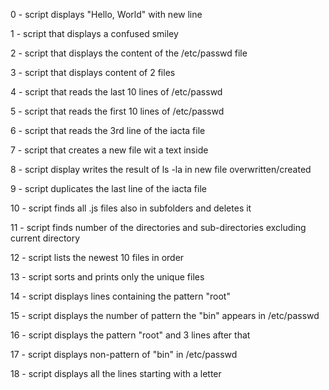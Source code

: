 
0 - script displays "Hello, World" with new line

1 - script that displays a confused smiley

2 - script that displays the content of the /etc/passwd file

3 - script that displays content of 2 files

4 - script that reads the last 10 lines of /etc/passwd

5 - script that reads the first 10 lines of /etc/passwd

6 - script that reads the 3rd line of the iacta file

7 - script that creates a new file wit a text inside

8 - script display writes the result of ls -la in new file overwritten/created

9 - script duplicates the last line of the iacta file

10 - script finds all .js files also in subfolders and deletes it

11 - script finds number of the directories and sub-directories excluding current directory

12 - script lists the newest 10 files in order

13 - script sorts and prints only the unique files

14 - script displays lines containing the pattern "root"

15 - script displays the number of pattern the "bin" appears in /etc/passwd

16 - script displays the pattern "root" and 3 lines after that

17 - script displays non-pattern of "bin" in /etc/passwd

18 - script displays all the lines starting with a letter

